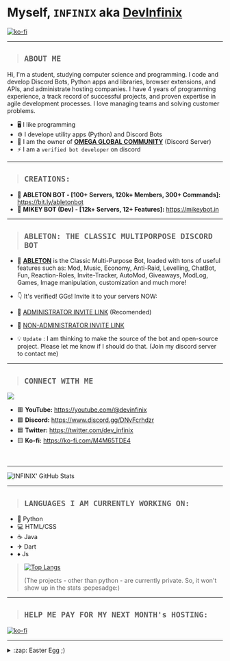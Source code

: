 # Myself, `INFINIX` aka [DevInfinix](https://www.YouTube.com/@devinfinix)

[![ko-fi](https://ko-fi.com/img/githubbutton_sm.svg)](https://ko-fi.com/M4M65TDE4)

---

> ## ```ABOUT ME```

Hi, I'm a student, studying computer science and programming. I code and develop Discord Bots, Python apps and libraries, browser extensions, and APIs, and administrate hosting companies.
I have 4 years of programming experience, a track record of successful projects, and proven expertise in agile development processes. I love managing teams and solving customer problems.

- 🖥️ I like programming 
- ⚙️ I develope utility apps (Python) and Discord Bots
- 👑 I am the owner of [**OMEGA GLOBAL COMMUNITY**](https://www.discord.gg/DNvFcrhdzr) (Discord Server)
- ⚡ I am a `verified bot developer` on discord

---

> ## ```CREATIONS:```

- 💎 **ABLETON BOT - [100+ Servers, 120k+ Members, 300+ Commands]:** https://bit.ly/abletonbot
- 🎀 **MIKEY BOT (Dev) - [12k+ Servers, 12+ Features]:** https://mikeybot.in

---

> ## ```ABLETON: THE CLASSIC MULTIPORPOSE DISCORD BOT```

- 🤖 [**ABLETON**](https://discord.com/oauth2/authorize?client_id=762661901258850331&scope=bot&permissions=8) is the Classic Multi-Purpose Bot, loaded with tons of useful features such as:
Mod, Music, Economy, Anti-Raid, Levelling, ChatBot, Fun, Reaction-Roles, Invite-Tracker, AutoMod, Giveaways, ModLog, Games, Image manipulation, customization and much more!
- 👇 It's verified! GGs! Invite it to your servers NOW:
- 🔗 [ADMINISTRATOR INVITE LINK](https://discord.com/oauth2/authorize?client_id=762661901258850331&scope=bot&permissions=8) (Recomended)
- 🔗 [NON-ADMINISTRATOR INVITE LINK](https://discord.com/api/oauth2/authorize?client_id=762661901258850331&permissions=4294967287&scope=bot)

- 💡 `Update` : I am thinking to make the source of the bot and open-source project. Please let me know if I should do that. (Join my discord server to contact me)

---

> ## `CONNECT WITH ME`

[![](https://discord.c99.nl/widget/theme-3/701284844600295466.png)](https://discord.gg/DNvFcrhdzr)

- 🟥 **YouTube:** https://youtube.com/@devinfinix
- 🟪 **Discord:** https://www.discord.gg/DNvFcrhdzr
- 🟦 **Twitter:** https://twitter.com/dev_infinix
- 🟨 **Ko-fi:** https://ko-fi.com/M4M65TDE4

<br>

---

![INFINIX' GitHub Stats](https://github-readme-stats.vercel.app/api?username=devinfinix&show_icons=true&theme=nightowl)

---

> ## `LANGUAGES I AM CURRENTLY WORKING ON:`

- 🐍 Python
- 💻 HTML/CSS
- ☕ Java
- ✈ Dart
- ♦ Js

> [![Top Langs](https://github-readme-stats.vercel.app/api/top-langs/?username=devinfinix&langs_count=8&theme=nightowl)](https://github.com/anuraghazra/github-readme-stats)
>
> (The projects - other than python - are currently private. So, it won't show up in the stats :pepesadge:)

---

> ## ```HELP ME PAY FOR MY NEXT MONTH's HOSTING:```
> 
[![ko-fi](https://ko-fi.com/img/githubbutton_sm.svg)](https://ko-fi.com/M4M65TDE4)

---

<details>
  <summary>:zap: Easter Egg ;) </summary>

  [CLICK HERE](https://www.youtube.com/watch?v=xvFZjo5PgG0)

</details>
